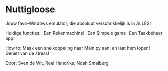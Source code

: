 # Nuttigloose

Jouw favo-Windows emulator, die absoluut verschrikkelijk is in ALLÈS!

Huidige functies:
  -Een Rekenmachine!
  -Een Simpele game
  -Een Taakbeheer app!
 
How to:
  Maak een snelkoppeling naar Main.py aan, en laat hem lopen!
Geniet van de stress!

Door:
Sven de Wit, Roel Hendriks, Noah Smalburg
